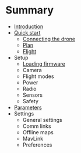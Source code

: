 # Summary

* [Introduction](README.md)
* [Quick start](quickstart.md)
   * [Connecting the drone](quickstart_connecting_the_drone.md)
   * [Plan](quickstart_plan.md)
   * [Flight](quickstart_flight.md)
* Setup
   * [Loading firmware](setup_loading_firmware.md)
   * Camera
   * Flight modes
   * Power
   * Radio
   * Sensors
   * Safety
* [Parameters](setup_parameters.md)
* Settings
   * General settings
   * Comm links
   * Offline maps
   * MavLink
   * Preferences

